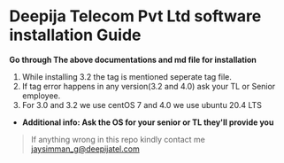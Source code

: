 # Deepija Telecom Pvt Ltd software installation Guide
**Go through The above documentations and md file for installation**
1. While installing 3.2 the tag is mentioned seperate tag file.
2. If tag error happens in any version(3.2 and 4.0) ask your TL or Senior employee.
3. For 3.0 and 3.2 we use centOS 7 and 4.0 we use ubuntu 20.4 LTS
  - **Additional info: Ask the OS for your senior or TL they'll provide you**
> If anything wrong in this repo kindly contact me jaysimman_g@deepijatel.com
